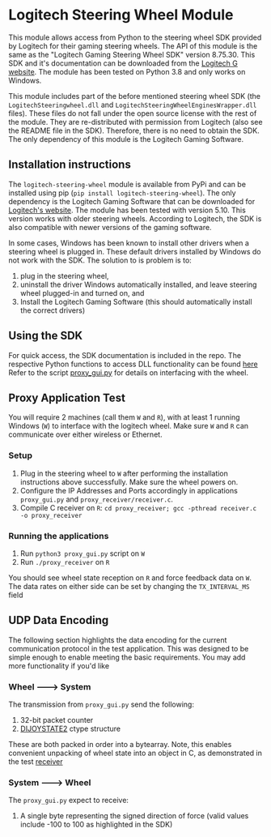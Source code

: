 # Logitech Steering Wheel Module

This module allows access from Python to the steering wheel SDK provided by Logitech for their gaming steering wheels. The API of this module is the same as the "Logitech Gaming Steering Wheel SDK" version 8.75.30. This SDK and it's documentation can be downloaded from the [Logitech G website](https://www.logitechg.com/en-us/innovation/developer-lab.html). The module has been tested on Python 3.8 and only works on Windows.  

This module includes part of the before mentioned steering wheel SDK (the `LogitechSteeringwheel.dll` and `LogitechSteeringWheelEnginesWrapper.dll` files). These files do not fall under the open source license with the rest of the module. They are re-distributed with permission from Logitech (also see the README file in the SDK). Therefore, there is no need to obtain the SDK. The only dependency of this module is the Logitech Gaming Software.

## Installation instructions

The `logitech-steering-wheel` module is available from PyPi and can be installed using pip (`pip install logitech-steering-wheel`). The only dependency is the Logitech Gaming Software that can be downloaded for [Logitech's website](https://support.logi.com/hc/en-gb/articles/360025298053-Logitech-Gaming-Software). The module has been tested with version 5.10. This version works with older steering wheels. According to Logitech, the SDK is also compatible with newer versions of the gaming software.

In some cases, Windows has been known to install other drivers when a steering wheel is plugged in. These default drivers installed by Windows do not work with the SDK. The solution to is problem is to:
1) plug in the steering wheel,
2) uninstall the driver Windows automatically installed, and leave steering wheel plugged-in and turned on, and
3) Install the Logitech Gaming Software (this should automatically install the correct drivers)

## Using the SDK

For quick access, the SDK documentation is included in the repo.
The respective Python functions to access DLL functionality can be found [here](logitech_steering_wheel/_wrapper.py)
Refer to the script [proxy_gui.py](proxy_gui.py) for details on interfacing with the wheel.


## Proxy Application Test

You will require 2 machines (call them `W` and `R`), with at least 1 running Windows (`W`) 
to interface with the logitech wheel. Make sure `W` and `R` can communicate over either wireless
or Ethernet.

### Setup
1. Plug in the steering wheel to `W` after performing the installation instructions above
successfully. Make sure the wheel powers on.
2. Configure the IP Addresses and Ports accordingly in applications `proxy_gui.py` and `proxy_receiver/receiver.c`.
3. Compile C receiver on `R`: `cd proxy_receiver; gcc -pthread receiver.c -o proxy_receiver`

### Running the applications
1. Run `python3 proxy_gui.py` script on `W`
2. Run `./proxy_receiver` on `R`

You should see wheel state reception on `R` and force feedback data on `W`. The data rates on
either side can be set by changing the `TX_INTERVAL_MS` field



## UDP Data Encoding

The following section highlights the data encoding for the current communication protocol in the
test application. This was designed to be simple enough to enable meeting the basic requirements.
You may add more functionality if you'd like

### Wheel ---> System

The transmission from `proxy_gui.py` send the following:
1. 32-bit packet counter
2. [DIJOYSTATE2](logitech_steering_wheel/_state.py) ctype structure

These are both packed in order into a bytearray. Note, this enables convenient unpacking of
wheel state into an object in C, as demonstrated in the test [receiver](proxy_receiver/receiver.c)

### System ---> Wheel

The `proxy_gui.py` expect to receive:
1. A single byte representing the signed direction of force (valid values include -100 to 100 
as highlighted in the SDK)



